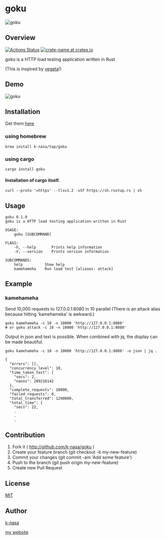 # goku

![goku](https://user-images.githubusercontent.com/23740172/68545732-1ae00480-0413-11ea-8db9-3ceaafdb3b91.jpg)

## Overview
[![Actions Status](https://github.com/k-nasa/goku/workflows/CI/badge.svg)](https://github.com/k-nasa/goku/actions)
[![crate-name at crates.io](https://img.shields.io/crates/v/goku.svg)](https://crates.io/crates/goku)


goku is a HTTP load testing application written in Rust

(This is inspired by [vegeta](https://github.com/tsenart/vegeta)!)

## Demo

![goku](https://user-images.githubusercontent.com/23740172/68545671-92616400-0412-11ea-86f3-dba3a80f2227.gif)


## Installation

Get them [here](https://github.com/k-nasa/goku/releases)

### using homebrew

```
brew install k-nasa/tap/goku
```

### using cargo

```
cargo install goku
```

#### Installation of cargo itself.

```
curl --proto '=https' --tlsv1.2 -sSf https://sh.rustup.rs | sh
```

## Usage

```
goku 0.1.0
goku is a HTTP load testing application written in Rust

USAGE:
    goku [SUBCOMMAND]

FLAGS:
    -h, --help       Prints help information
    -V, --version    Prints version information

SUBCOMMANDS:
    help          Show help
    kamehameha    Run load test [aliases: attack]
```

## Example

### kamehameha
Send 10,000 requests to 127.0.0.1:8080 in 10 parallel
(There is an attack alias because hitting 'kamehameka' is awkward.)

```
goku kamehameha -c 10 -n 10000 'http://127.0.0.1:8080'
# or goku attack -c 10 -n 10000 'http://127.0.0.1:8080'
```

Output in json and text is possible. When combined with jq, the display can be made beautiful.

```
goku kamehameha -c 10 -n 10000 'http://127.0.0.1:8080' -o json | jq .

{
  "errors": [],
  "concurrency_level": 10,
  "time_taken_test": {
    "secs": 2,
    "nanos": 209216142
  },
  "complete_requests": 10000,
  "failed_requests": 0,
  "total_transferred": 1290000,
  "total_time": {
    "secs": 22,
    .
    .
    .
```

## Contribution

1. Fork it ( http://github.com/k-nasa/goku )
2. Create your feature branch (git checkout -b my-new-feature)
3. Commit your changes (git commit -am 'Add some feature')
4. Push to the branch (git push origin my-new-feature)
5. Create new Pull Request

## License

[MIT](https://github.com/k-nasa/goku/blob/master/LICENSE)

## Author

[k-nasa](https://github.com/k-nasa)

[my website](https://k-nasa.me)
